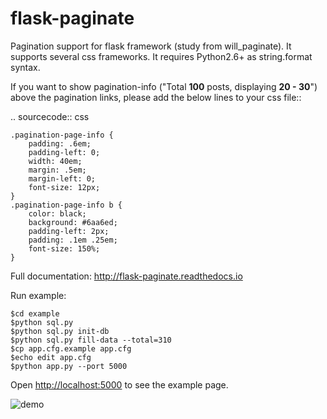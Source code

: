 flask-paginate
==============

Pagination support for flask framework (study from will_paginate).
It supports several css frameworks.
It requires Python2.6+ as string.format syntax.

If you want to show pagination-info
("Total <b>100</b> posts, displaying <b>20 - 30</b>")
above the pagination links,
please add the below lines to your css file::

.. sourcecode:: css

    .pagination-page-info {
        padding: .6em;
        padding-left: 0;
        width: 40em;
        margin: .5em;
        margin-left: 0;
        font-size: 12px;
    }
    .pagination-page-info b {
        color: black;
        background: #6aa6ed;
        padding-left: 2px;
        padding: .1em .25em;
        font-size: 150%;
    }

Full documentation: <http://flask-paginate.readthedocs.io>

Run example:

    $cd example
    $python sql.py
    $python sql.py init-db
    $python sql.py fill-data --total=310
    $cp app.cfg.example app.cfg
    $echo edit app.cfg
    $python app.py --port 5000

Open <http://localhost:5000> to see the example page.

![demo](/example/demo.png "demo")
